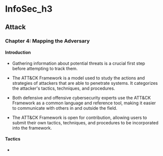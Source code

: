 # InfoSec_h3
## Attack

### Chapter 4: Mapping the Adversary
#### Introduction

* Gathering information about potential threats is a crucial first step before attempting to track them.

* The ATT&CK Framework is a model used to study the actions and strategies of attackers that are able to penetrate systems. It categorizes the attacker's tactics, techniques, and procedures.

* Both defensive and offensive cybersecurity experts use the ATT&CK Framework as a common language and reference tool, making it easier to communicate with others in and outside the field.

* The ATT&CK Framework is open for contribution, allowing users to submit their own tactics, techniques, and procedures to be incorporated into the framework.

#### Tactics

* 
